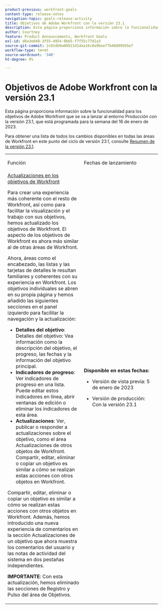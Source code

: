 ```yaml
---
product-previous: workfront-goals
content-type: release-notes
navigation-topic: goals-release-activity
title: Objetivos de Adobe Workfront con la versión 23.1
description: Esta página proporciona información sobre la funcionalidad para los objetivos de Adobe Workfront en la nueva experiencia de Adobe Workfront que se está publicando en el entorno Producción con la versión 23.1.
author: Courtney
feature: Product Announcements, Workfront Goals
exl-id: d6a3e048-3f55-4954-9b65-f7f55c77d1a3
source-git-commit: 2c02db0a08921d1daa16c0a9beef7b40d09565ef
workflow-type: tm+mt
source-wordcount: '340'
ht-degree: 0%

---
```


# Objetivos de Adobe Workfront con la versión 23.1

Esta página proporciona información sobre la funcionalidad para los objetivos de Adobe Workfront que se va a lanzar al entorno Producción con la versión 23.1, que está programada para la semana del 16 de enero de 2023.

Para obtener una lista de todos los cambios disponibles en todas las áreas de Workfront en este punto del ciclo de versión 23.1, consulte [Resumen de la versión 23.1](/help/quicksilver/product-announcements/product-releases/23.1-release-activity/23-1-release-overview.md).

<table>
            <col style="width: 50%;" />
            <col style="width: 50%;" />
            <tbody>
                <tr>
                    <td>
                        <p><span class="bold">Función</span>
                        </p>
                    </td>
                    <td>
                        <p><span class="bold">Fechas de lanzamiento</span>
                        </p>
                    </td>
                </tr>
                <tr>
                    <td>
                        <a href="/help/quicksilver/product-announcements/product-releases/goals-release-activity/goals-23-1-release/goals-jan.md">Actualizaciones en los objetivos de Workfront</a></p>
                        <p>Para crear una experiencia más coherente con el resto de Workfront, así como para facilitar la visualización y el trabajo con sus objetivos, hemos actualizado los objetivos de Workfront. El aspecto de los objetivos de Workfront es ahora más similar al de otras áreas de Workfront. </p>
                        <p>Ahora, áreas como el encabezado, las listas y las tarjetas de detalles le resultan familiares y coherentes con su experiencia en Workfront.
Los objetivos individuales se abren en su propia página y hemos añadido las siguientes secciones en el panel izquierdo para facilitar la navegación y la actualización:</p>
                        <ul>
                        <li><b>Detalles del objetivo</b>: Detalles del objetivo: Vea información como la descripción del objetivo, el progreso, las fechas y la información del objetivo principal.</li>
                        <li><b>Indicadores de progreso</b>: Ver indicadores de progreso en una lista. Puede editar estos indicadores en línea, abrir ventanas de edición o eliminar los indicadores de esta área.</li>
                        <li><b>Actualizaciones</b>: Ver, publicar o responder a actualizaciones sobre el objetivo, como el área Actualizaciones de otros objetos de Workfront. 
Compartir, editar, eliminar o copiar un objetivo es similar a cómo se realizan estas acciones con otros objetos en Workfront.</li>    
                        </ul>
                        </p>
                        <p>Compartir, editar, eliminar o copiar un objetivo es similar a cómo se realizan estas acciones con otros objetos en Workfront.
Además, hemos introducido una nueva experiencia de comentarios en la sección Actualizaciones de un objetivo que ahora muestra los comentarios del usuario y las notas de actividad del sistema en dos pestañas independientes.</p>
                        <p><b>IMPORTANTE</b>: Con esta actualización, hemos eliminado las secciones de Registro y Pulso del área de Objetivos. </p>
                    </td>
                    <td><p><b>Disponible en estas fechas:</b></p>
                     <p>
                        </p>
                        <ul>
                            <li>
                                <p>Versión de vista previa: 5 de enero de 2023<br /></p>
                            </li>
                            <li>
                                <p>Versión de producción: Con la versión 23.1</p>
                            </li>
                        </ul>
                    </td>
                </tr>
            </tbody>
        </table>
